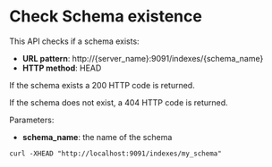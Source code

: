 # Check Schema existence

This API checks if a schema exists:

* **URL pattern**: http://{server_name}:9091/indexes/{schema_name}
* **HTTP method**: HEAD

If the schema exists a 200 HTTP code is returned.

If the schema does not exist, a 404 HTTP code is returned.

Parameters:

* **schema_name**: the name of the schema

```
curl -XHEAD "http://localhost:9091/indexes/my_schema"
```

